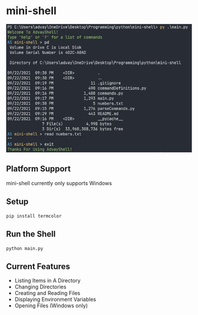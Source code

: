# mini-shell

![Picture Of Shell](https://github.com/Advayp/mini-shell/blob/master/Screenshot.PNG?raw=true)

## Platform Support

mini-shell currently only supports Windows

## Setup

```
pip install termcolor
```

## Run the Shell

```
python main.py
```

## Current Features

- Listing Items in A Directory
- Changing Directories
- Creating and Reading Files
- Displaying Environment Variables
- Opening Files (Windows only)
